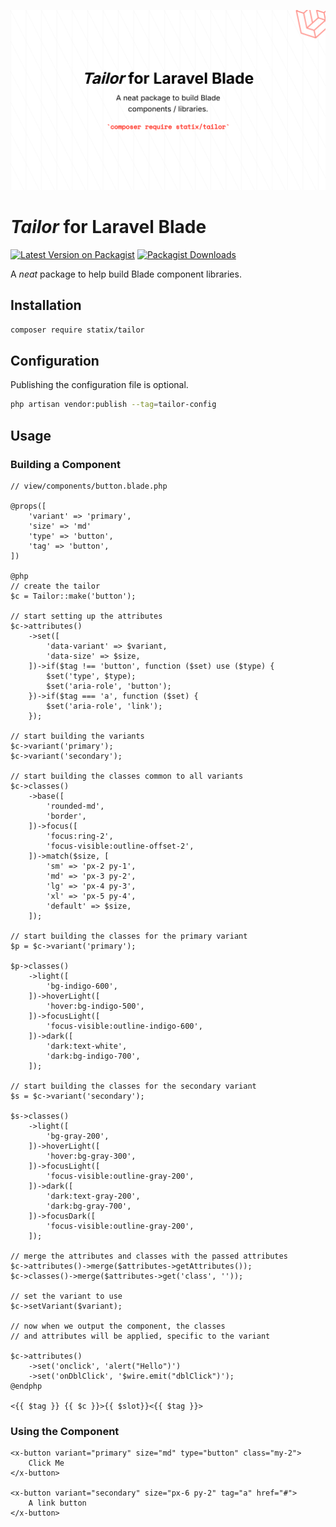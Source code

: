 ![Statix](./.art/banner.png)

# _Tailor_ for Laravel Blade

[![Latest Version on Packagist](https://img.shields.io/packagist/v/statix/tailor.svg?style=flat-square)](https://packagist.org/packages/statix/tailor)
[![Packagist Downloads](https://img.shields.io/packagist/dt/statix/tailor.svg?style=flat-square)](https://packagist.org/packages/statix/tailor)

A _neat_ package to help build Blade component libraries.

## Installation

```bash
composer require statix/tailor
```

## Configuration

Publishing the configuration file is optional.

```bash
php artisan vendor:publish --tag=tailor-config
```

## Usage

### Building a Component

```blade
// view/components/button.blade.php

@props([
    'variant' => 'primary',
    'size' => 'md'
    'type' => 'button',
    'tag' => 'button',
])

@php
// create the tailor
$c = Tailor::make('button');

// start setting up the attributes
$c->attributes()
    ->set([
        'data-variant' => $variant,
        'data-size' => $size,
    ])->if($tag !== 'button', function ($set) use ($type) {
        $set('type', $type);
        $set('aria-role', 'button');
    })->if($tag === 'a', function ($set) {
        $set('aria-role', 'link');
    });

// start building the variants
$c->variant('primary');
$c->variant('secondary');

// start building the classes common to all variants
$c->classes()
    ->base([
        'rounded-md',
        'border',
    ])->focus([
        'focus:ring-2',
        'focus-visible:outline-offset-2',
    ])->match($size, [
        'sm' => 'px-2 py-1',
        'md' => 'px-3 py-2',
        'lg' => 'px-4 py-3',
        'xl' => 'px-5 py-4',
        'default' => $size,
    ]);

// start building the classes for the primary variant
$p = $c->variant('primary');

$p->classes()
    ->light([
        'bg-indigo-600',
    ])->hoverLight([
        'hover:bg-indigo-500',
    ])->focusLight([
        'focus-visible:outline-indigo-600',
    ])->dark([
        'dark:text-white',
        'dark:bg-indigo-700',
    ]);

// start building the classes for the secondary variant
$s = $c->variant('secondary');

$s->classes()
    ->light([
        'bg-gray-200',
    ])->hoverLight([
        'hover:bg-gray-300',
    ])->focusLight([
        'focus-visible:outline-gray-200',
    ])->dark([
        'dark:text-gray-200',
        'dark:bg-gray-700',
    ])->focusDark([
        'focus-visible:outline-gray-200',
    ]);

// merge the attributes and classes with the passed attributes
$c->attributes()->merge($attributes->getAttributes());
$c->classes()->merge($attributes->get('class', ''));

// set the variant to use
$c->setVariant($variant);

// now when we output the component, the classes
// and attributes will be applied, specific to the variant

$c->attributes()
    ->set('onclick', 'alert("Hello")')
    ->set('onDblClick', '$wire.emit("dblClick")');
@endphp

<{{ $tag }} {{ $c }}>{{ $slot}}<{{ $tag }}>
```

### Using the Component

```blade
<x-button variant="primary" size="md" type="button" class="my-2">
    Click Me
</x-button>

<x-button variant="secondary" size="px-6 py-2" tag="a" href="#">
    A link button
</x-button>
```
